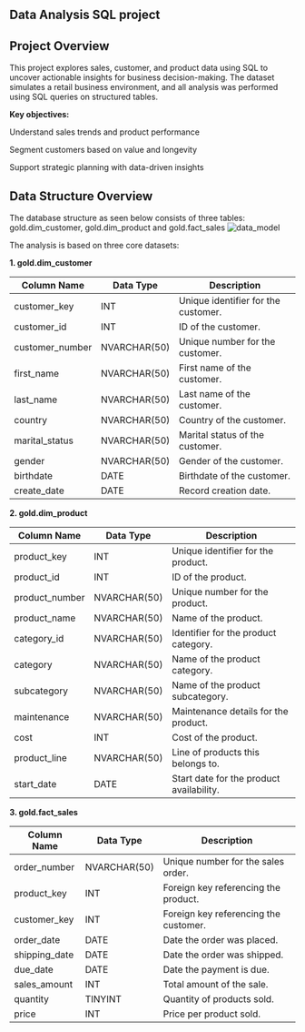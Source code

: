 ## Data Analysis SQL project

## Project Overview
This project explores sales, customer, and product data using SQL to uncover actionable insights for business decision-making. The dataset simulates a retail business environment, and all analysis was performed using SQL queries on structured tables.

**Key objectives:**

Understand sales trends and product performance

Segment customers based on value and longevity

Support strategic planning with data-driven insights

## Data Structure Overview

The database structure as seen below consists of three tables: gold.dim_customer, gold.dim_product and gold.fact_sales 
![data_model](https://github.com/user-attachments/assets/d12f4c4d-330c-4106-aa80-1457eeb6003f)


The analysis is based on three core datasets:

**1. gold.dim_customer**

| Column Name      | Data Type     | Description                              |
|------------------|---------------|------------------------------------------|
| customer_key     | INT           | Unique identifier for the customer.      |
| customer_id      | INT           | ID of the customer.                      |
| customer_number  | NVARCHAR(50)  | Unique number for the customer.          |
| first_name       | NVARCHAR(50)  | First name of the customer.              |
| last_name        | NVARCHAR(50)  | Last name of the customer.               |
| country          | NVARCHAR(50)  | Country of the customer.                 |
| marital_status   | NVARCHAR(50)  | Marital status of the customer.          |
| gender           | NVARCHAR(50)  | Gender of the customer.                  |
| birthdate        | DATE          | Birthdate of the customer.               |
| create_date      | DATE          | Record creation date.                    |

**2. gold.dim_product**

| Column Name      | Data Type     | Description                              |
|------------------|---------------|------------------------------------------|
| product_key      | INT           | Unique identifier for the product.       |
| product_id       | INT           | ID of the product.                       |
| product_number   | NVARCHAR(50)  | Unique number for the product.           |
| product_name     | NVARCHAR(50)  | Name of the product.                     |
| category_id      | NVARCHAR(50)  | Identifier for the product category.     |
| category         | NVARCHAR(50)  | Name of the product category.            |
| subcategory      | NVARCHAR(50)  | Name of the product subcategory.         |
| maintenance      | NVARCHAR(50)  | Maintenance details for the product.     |
| cost             | INT           | Cost of the product.                     |
| product_line     | NVARCHAR(50)  | Line of products this belongs to.        |
| start_date       | DATE          | Start date for the product availability. |

**3. gold.fact_sales**

| Column Name      | Data Type     | Description                              |
|------------------|---------------|------------------------------------------|
| order_number     | NVARCHAR(50)  | Unique number for the sales order.       |
| product_key      | INT           | Foreign key referencing the product.     |
| customer_key     | INT           | Foreign key referencing the customer.    |
| order_date       | DATE          | Date the order was placed.               |
| shipping_date    | DATE          | Date the order was shipped.              |
| due_date         | DATE          | Date the payment is due.                 |
| sales_amount     | INT           | Total amount of the sale.                |
| quantity         | TINYINT       | Quantity of products sold.               |
| price            | INT           | Price per product sold.                  |


